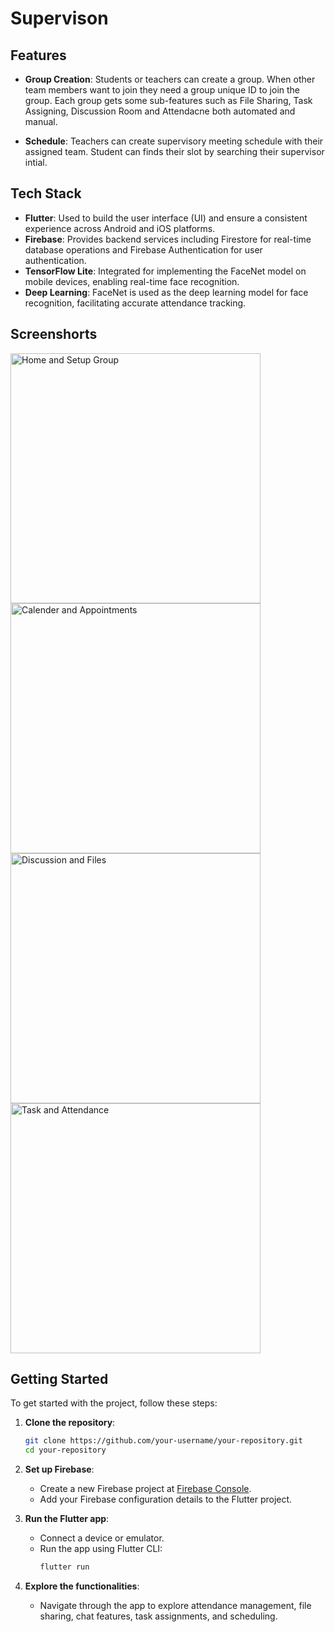 
# Supervison


## Features

- **Group Creation**: Students or teachers can create a group. When other team members want to join they need a group unique ID to join the group. Each group gets some sub-features such as File Sharing, Task Assigning, Discussion Room and Attendacne both automated and manual. 

- **Schedule**: Teachers can create supervisory meeting schedule with their assigned team. Student can finds their slot by searching their supervisor intial.  


## Tech Stack

- **Flutter**: Used to build the user interface (UI) and ensure a consistent experience across Android and iOS platforms.
- **Firebase**: Provides backend services including Firestore for real-time database operations and Firebase Authentication for user authentication.
- **TensorFlow Lite**: Integrated for implementing the FaceNet model on mobile devices, enabling real-time face recognition.
- **Deep Learning**: FaceNet is used as the deep learning model for face recognition, facilitating accurate attendance tracking.

## Screenshorts
<img src="https://github.com/user-attachments/assets/060af0b7-e3a5-46d3-b952-fce00843a7a3" alt="Home and Setup Group" width="400"/>

<img src="https://github.com/user-attachments/assets/65343c66-1b50-438a-90d4-3d8b351c2110" alt="Calender and Appointments" width="400"/>
<br>
<img src="https://github.com/user-attachments/assets/0a388d3f-f954-428b-8f21-7f2d24e5129e" alt="Discussion and Files" width="400"/>

<img src="https://github.com/user-attachments/assets/20c4c84b-4630-4d9b-ad47-3c5e473f5a34" alt="Task and Attendance" width="400"/>




## Getting Started

To get started with the project, follow these steps:

1. **Clone the repository**:
   ```bash
   git clone https://github.com/your-username/your-repository.git
   cd your-repository
   ```

2. **Set up Firebase**:
   - Create a new Firebase project at [Firebase Console](https://console.firebase.google.com/).
   - Add your Firebase configuration details to the Flutter project.

3. **Run the Flutter app**:
   - Connect a device or emulator.
   - Run the app using Flutter CLI:
     ```bash
     flutter run
     ```

4. **Explore the functionalities**:
   - Navigate through the app to explore attendance management, file sharing, chat features, task assignments, and scheduling.

